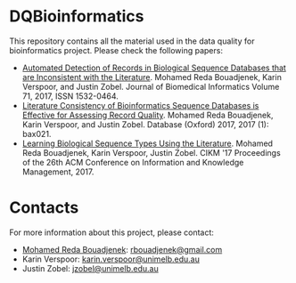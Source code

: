 # DQBioinformatics
This repository contains all the material used in the data quality for bioinformatics project. Please check the following papers:
- [Automated Detection of Records in Biological Sequence Databases that are Inconsistent with the Literature](https://people.eng.unimelb.edu.au/mbouadjenek/papers/JBI-17-134.pdf). Mohamed Reda Bouadjenek, Karin Verspoor, and Justin Zobel. Journal of Biomedical Informatics Volume 71, 2017, ISSN 1532-0464.
- [Literature Consistency of Bioinformatics Sequence Databases is Effective for Assessing Record Quality](https://people.eng.unimelb.edu.au/mbouadjenek/papers/bax021.pdf). Mohamed Reda Bouadjenek, Karin Verspoor, and Justin Zobel. Database (Oxford) 2017, 2017 (1): bax021.
- [Learning Biological Sequence Types Using the Literature](https://people.eng.unimelb.edu.au/mbouadjenek/papers/sp0228-bouadjenek.pdf). Mohamed Reda Bouadjenek, Karin Verspoor, Justin Zobel. CIKM '17 Proceedings of the 26th ACM Conference on Information and Knowledge Management, 2017.


# Contacts #
For more information about this project, please contact:
* [Mohamed Reda Bouadjenek](https://people.eng.unimelb.edu.au/mbouadjenek/): rbouadjenek@gmail.com
* Karin Verspoor: karin.verspoor@unimelb.edu.au
* Justin Zobel: jzobel@unimelb.edu.au

